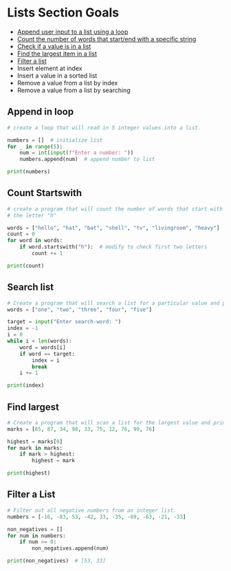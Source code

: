 # Lists Section Goals
- [Append user input to a list using a loop](#append-in-loop)
- [Count the number of words that start/end with a specific string](#count-startswith)
- [Check if a value is in a list](#search-list)
- [Find the largest item in a list](#find-largest)
- [Filter a list](#filter-a-list)
- Insert element at index
- Insert a value in a sorted list
- Remove a value from a list by index
- Remove a value from a list by searching

## Append in loop
```python
# create a loop that will read in 5 integer values into a list.

numbers = []  # initialize list
for _ in range(5):
    num = int(input(f"Enter a number: "))
    numbers.append(num)  # append number to list

print(numbers)
```

## Count Startswith
```python
# create a program that will count the number of words that start with 
# the letter "h"

words = ["hello", "hat", "bat", "shell", "tv", "livingroom", "heavy"]
count = 0
for word in words:
    if word.startswith("h"):  # modify to check first two letters
        count += 1

print(count)
```

## Search list
```python
# Create a program that will search a list for a particular value and print out its index location.
words = ["one", "two", "three", "four", "five"]

target = input("Enter search-word: ")
index = -1
i = 0
while i < len(words):
    word = words[i]
    if word == target:
        index = i
        break
    i += 1

print(index)
```

## Find largest
```python
# Create a program that will scan a list for the largest value and print out the value.
marks = [65, 87, 34, 98, 33, 75, 12, 76, 99, 76]

highest = marks[0]
for mark in marks:
    if mark > highest:
        highest = mark

print(highest)
```

## Filter a List
```python
# Filter out all negative numbers from an integer list.
numbers = [-16, -83, 53, -42, 33, -35, -89, -63, -21, -33]

non_negatives = []
for num in numbers:
    if num >= 0:
        non_negatives.append(num)

print(non_negatives)  # [53, 33]
```
